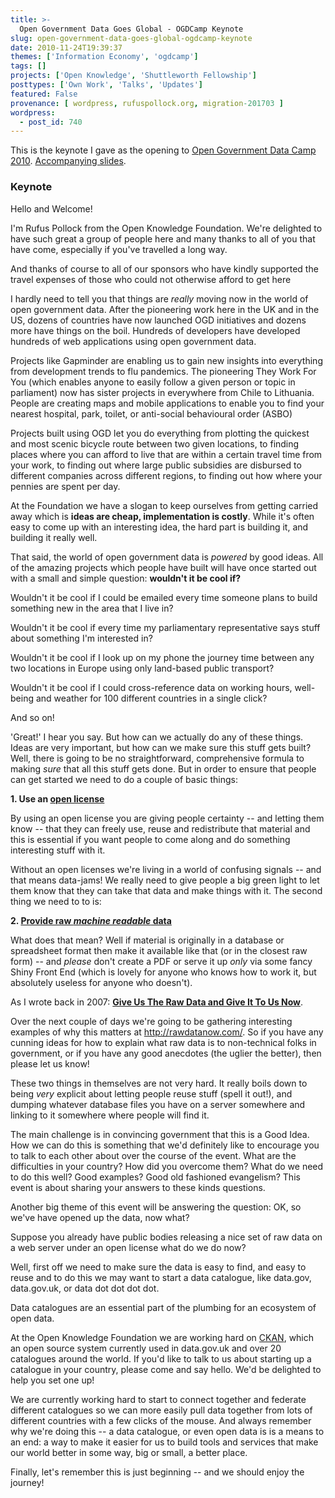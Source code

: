 ```yaml
---
title: >-
  Open Government Data Goes Global - OGDCamp Keynote
slug: open-government-data-goes-global-ogdcamp-keynote
date: 2010-11-24T19:39:37
themes: ['Information Economy', 'ogdcamp']
tags: []
projects: ['Open Knowledge', 'Shuttleworth Fellowship']
posttypes: ['Own Work', 'Talks', 'Updates']
featured: False
provenance: [ wordpress, rufuspollock.org, migration-201703 ]
wordpress:
  - post_id: 740
---
```


This is the keynote I gave as the opening to [Open Government Data Camp 2010][ogdcamp]. [Accompanying slides][slides].

[ogdcamp]: http://opengovernmentdata.org/camp2010/
[slides]: http://m.okfn.org/files/talks/ogdcamp_20101118/

### Keynote

Hello and Welcome!

I'm Rufus Pollock from the Open Knowledge Foundation. We're delighted to have such great a group of people here and many thanks to all of you that have come, especially if you've travelled a long way.

And thanks of course to all of our sponsors who have kindly supported the travel expenses of those who could not otherwise afford to get here

I hardly need to tell you that things are *really* moving now in the world of open government data. After the pioneering work here in the UK and in the US, dozens of countries have now launched OGD initiatives and dozens more have things on the boil. Hundreds of developers have developed hundreds of web applications using open government data.

Projects like Gapminder are enabling us to gain new insights into everything from development trends to flu pandemics. The pioneering They Work For You (which enables anyone to easily follow a given person or topic in parliament) now has sister projects in everywhere from Chile to Lithuania. People are creating maps and mobile applications to enable you to find your nearest hospital, park, toilet, or anti-social behavioural order (ASBO)

Projects built using OGD let you do everything from plotting the quickest and most scenic bicycle route between two given locations, to finding places where you can afford to live that are within a certain travel time from your work, to finding out where large public subsidies are disbursed to different companies across different regions, to finding out how where your pennies are spent per day.

At the Foundation we have a slogan to keep ourselves from getting carried away which is **ideas are cheap, implementation is costly**. While it's often easy to come up with an interesting idea, the hard part is building it, and building it really well.

That said, the world of open government data is *powered* by good ideas. All of the amazing projects which people have built will have once started out with a small and simple question: **wouldn't it be cool if?**

Wouldn't it be cool if I could be emailed every time someone plans to build something new in the area that I live in?

Wouldn't it be cool if every time my parliamentary representative says stuff about something I'm interested in?

Wouldn't it be cool if I look up on my phone the journey time between any two locations in Europe using only land-based public transport?

Wouldn't it be cool if I could cross-reference data on working hours, well-being and weather for 100 different countries in a single click?

And so on!

'Great!' I hear you say. But how can we actually do any of these things. Ideas are very important, but how can we make sure this stuff gets built? Well, there is going to be no straightforward, comprehensive formula to making *sure* that all this stuff gets done. But in order to ensure that people can get started we need to do a couple of basic things:

**1\. Use an [open license][opendef]**

[opendef]: http://opendefinition.org/

By using an open license you are giving people certainty -- and letting them know -- that they can freely use, reuse and redistribute that material and this is essential if you want people to come along and do something interesting stuff with it.

Without an open licenses we're living in a world of confusing signals -- and that means data-jams! We really need to give people a big green light to let them know that they can take that data and make things with it. The second thing we need to to is:

**2. [Provide raw *machine readable* data][rawdatanow]**

[rawdatanow]: http://rawdatanow.com/

What does that mean?  Well if material is originally in a database or spreadsheet format then make it available like that (or in the closest raw form) -- and *please* don't create a PDF or serve it up *only* via some fancy Shiny Front End (which is lovely for anyone who knows how to work it, but absolutely useless for anyone who doesn't).

As I wrote back in 2007:  **[Give Us The Raw Data and Give It To Us Now][rawdatanow-post]**.

[rawdatanow-post]: http://blog.okfn.org/2007/11/07/give-us-the-data-raw-and-give-it-to-us-now/

Over the next couple of days we're going to be gathering interesting examples of why this matters at http://rawdatanow.com/. So if you have any cunning ideas for how to explain what raw data is to non-technical folks in government, or if you have any good anecdotes (the uglier the better), then please let us know!

These two things in themselves are not very hard. It really boils down to being *very* explicit about letting people reuse stuff (spell it out!), and dumping whatever database files you have on a server somewhere and linking to it somewhere where people will find it.

The main challenge is in convincing government that this is a Good Idea. How we can do this is something that we'd definitely like to encourage you to talk to each other about over the course of the event. What are the difficulties in your country? How did you overcome them? What do we need to do this well? Good examples? Good old fashioned evangelism? This event is about sharing your answers to these kinds questions.

Another big theme of this event will be answering the question: OK, so we've have opened up the data, now what?

Suppose you already have public bodies releasing a nice set of raw data on a web server under an open license what do we do now?

Well, first off we need to make sure the data is easy to find, and easy to reuse and to do this we may want to start a data catalogue, like data.gov, data.gov.uk, or data dot dot dot dot.

Data catalogues are an essential part of the plumbing for an ecosystem of open data.

At the Open Knowledge Foundation we are working hard on [CKAN][ckan], which an open source system currently used in data.gov.uk and over 20 catalogues around the world. If you'd like to talk to us about starting up a catalogue in your country, please come and say hello. We'd be delighted to help you set one up!

[ckan]: http://ckan.org/

We are currently working hard to start to connect together and federate different catalogues so we can more easily pull data together from lots of different countries with a few clicks of the mouse. And always remember why we're doing this -- a data catalogue, or even open data is is a means to an end: a way to make it easier for us to build tools and services that make our world better in some way, big or small, a better place.

Finally, let's remember this is just beginning -- and we should enjoy the journey!

